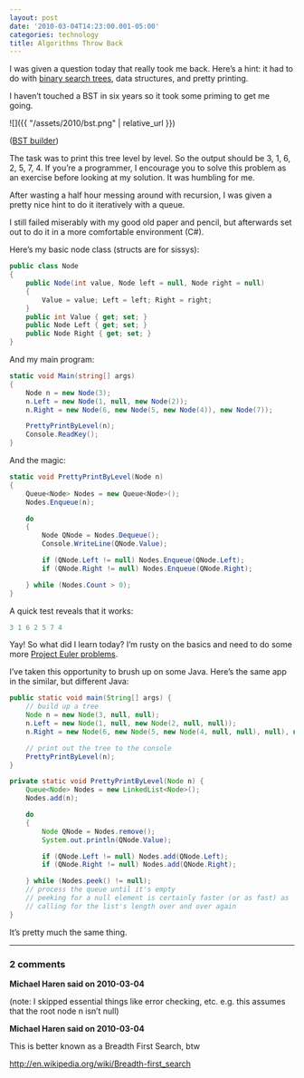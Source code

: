 ```yaml
---
layout: post
date: '2010-03-04T14:23:00.001-05:00'
categories: technology
title: Algorithms Throw Back
---
```


I was given a question today that really took me back. Here’s a hint: it had to do with [binary search trees](http://en.wikipedia.org/wiki/Binary_search_tree), data structures, and pretty printing.

I haven’t touched a BST in six years so it took some priming to get me going.  

![]({{ "/assets/2010/bst.png" | relative_url }})

([BST builder](http://people.ksp.sk/~kuko/bak/index.html))

The task was to print this tree level by level. So the output should be 3, 1, 6, 2, 5, 7, 4. If you’re a programmer, I encourage you to solve this problem as an exercise before looking at my solution. It was humbling for me.

After wasting a half hour messing around with recursion, I was given a pretty nice hint to do it iteratively with a queue. 

I still failed miserably with my good old paper and pencil, but afterwards set out to do it in a more comfortable environment (C#).

Here’s my basic node class (structs are for sissys):  

```cs
public class Node
{
    public Node(int value, Node left = null, Node right = null)
    {
        Value = value; Left = left; Right = right;
    }
    public int Value { get; set; }
    public Node Left { get; set; }
    public Node Right { get; set; }
}
```
 
And my main program:

```cs
static void Main(string[] args)
{
    Node n = new Node(3);
    n.Left = new Node(1, null, new Node(2));
    n.Right = new Node(6, new Node(5, new Node(4)), new Node(7));

    PrettyPrintByLevel(n);
    Console.ReadKey();
}
```

And the magic:

```cs
static void PrettyPrintByLevel(Node n)
{
    Queue<Node> Nodes = new Queue<Node>();
    Nodes.Enqueue(n);

    do
    {
        Node QNode = Nodes.Dequeue();
        Console.WriteLine(QNode.Value);

        if (QNode.Left != null) Nodes.Enqueue(QNode.Left);
        if (QNode.Right != null) Nodes.Enqueue(QNode.Right);

    } while (Nodes.Count > 0);
}
```
 
A quick test reveals that it works:

```cs
3 1 6 2 5 7 4
```

Yay! So what did I learn today? I’m rusty on the basics and need to do some more [Project Euler problems](http://projecteuler.net/). 

I’ve taken this opportunity to brush up on some Java. Here’s the same app in the similar, but different Java:

```java
public static void main(String[] args) {
    // build up a tree
    Node n = new Node(3, null, null);
    n.Left = new Node(1, null, new Node(2, null, null));
    n.Right = new Node(6, new Node(5, new Node(4, null, null), null), new Node(7, null, null));

    // print out the tree to the console
    PrettyPrintByLevel(n);
}

private static void PrettyPrintByLevel(Node n) {
    Queue<Node> Nodes = new LinkedList<Node>();
    Nodes.add(n);

    do
    {
        Node QNode = Nodes.remove();
        System.out.println(QNode.Value);

        if (QNode.Left != null) Nodes.add(QNode.Left);
        if (QNode.Right != null) Nodes.add(QNode.Right);

    } while (Nodes.peek() != null);        
    // process the queue until it's empty
    // peeking for a null element is certainly faster (or as fast) as
    // calling for the list's length over and over again
}
```
 
It’s pretty much the same thing.

---

### 2 comments

**Michael Haren said on 2010-03-04**

(note: I skipped essential things like error checking, etc. e.g. this assumes that the root node n isn’t null)

**Michael Haren said on 2010-03-04**

This is better known as a Breadth First Search, btw 

http://en.wikipedia.org/wiki/Breadth-first_search

